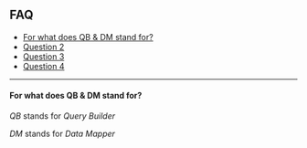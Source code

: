 ## FAQ

* [For what does QB & DM stand for?](#for-what-does-qb--dm-stand-for)
* [Question 2](#Question1)
* [Question 3](#Question1)
* [Question 4](#Question1)


-----

#### For what does QB & DM stand for?

*QB* stands for *Query Builder* 

*DM* stands for *Data Mapper*
